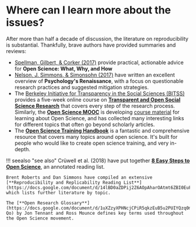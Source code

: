 
# Where can I learn more about the issues?

After more than half a decade of discussion, the literature on reproducibility is substantial. Thankfully, brave authors have provided summaries and reviews:

* [Spellman, Gilbert, & Corker \(2017\)](https://psyarxiv.com/ak6jr) provide practical, actionable advice for **Open Science: What, Why, and How**
* [Nelson, J. Simmons, & Simonsohn \(2017\)](https://dx.doi.org/10.1146/annurev-psych-122216-011836) have written an excellent overview of **Psychology's Renaissance**, with a focus on questionable research practices and suggested mitigation strategies.
* The [Berkeley Initiative for Transparency in the Social Sciences (BITSS)
 ](https://www.bitss.org/) provides a five-week online course on [**Transparent and Open Social Science Research**](https://www.futurelearn.com/courses/open-social-science-research) that covers every step of the research process. Similarly, the [**Open Science MOOC**](https://opensciencemooc.eu/) is developing [course material](https://docs.google.com/document/d/1KuTSECSYHXZmZX15GDjyD65pJ90eRMhHVEZ-1trsw30/edit#) for learning about Open Science, and has collected many interesting links for different topics that often go beyond scholarly articles.
* The [**Open Science Training Handbook**](https://book.fosteropenscience.eu) is a fantastic and comprehensive resource that covers many topics around open science. It's built for people who would like to create open science training, and very in-depth.

!!! seealso "see also"
    Crüwell et al. (2018) have put together [**8 Easy Steps to Open Science**](https://psyarxiv.com/cfzyx), an annotated reading list.

    Brent Roberts and Dan Simmons have compiled an extensive [**Reproducibility and Replicability Reading List**](https://docs.google.com/document/d/14lBD0aZDPij2Z6AOpAharOAtmt6ZBI0EuF3_tu8m66I/) which lists further literature by topic.

    The [**Open Research Glossary**](https://docs.google.com/document/d/1uXZzyXPHNcjCPiR5qkzEuB5u2PUIYQzq0mrG9BtD-Qo) by Jon Tennant and Ross Mounce defines key terms used throughout the Open Science movement.

